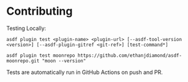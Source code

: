 # Contributing

Testing Locally:

```shell
asdf plugin test <plugin-name> <plugin-url> [--asdf-tool-version <version>] [--asdf-plugin-gitref <git-ref>] [test-command*]

asdf plugin test moonrepo https://github.com/ethanjdiamond/asdf-moonrepo.git "moon --version"
```

Tests are automatically run in GitHub Actions on push and PR.
